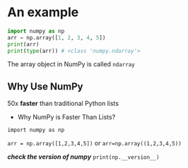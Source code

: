 # An example
```python
import numpy as np
arr = np.array([1, 2, 3, 4, 5])
print(arr)
print(type(arr)) # <class 'numpy.ndarray'>
```
The array object in NumPy is called `ndarray`
## Why Use NumPy 
50x **faster** than traditional Python lists
- Why NumPy is Faster Than Lists?


`import numpy as np`

`arr = np.array([1,2,3,4,5])` or `arr=np.array((1,2,3,4,5))`

***check the version of numpy***
`print(np.__version__)`

